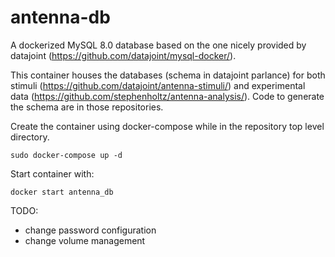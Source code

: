 # antenna-db
A dockerized MySQL 8.0 database based on the one nicely provided by datajoint (https://github.com/datajoint/mysql-docker/).

This container houses the databases (schema in datajoint parlance) for both stimuli (https://github.com/datajoint/antenna-stimuli/) and experimental data (https://github.com/stephenholtz/antenna-analysis/). Code to generate the schema are in those repositories. 

Create the container using docker-compose while in the repository top level directory.

`sudo docker-compose up -d`

Start container with:

`docker start antenna_db`

TODO:
- change password configuration
- change volume management
